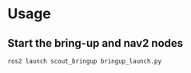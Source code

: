 # Usage

## Start the bring-up and nav2 nodes
  ```
  ros2 launch scout_bringup bringup_launch.py
  ```
